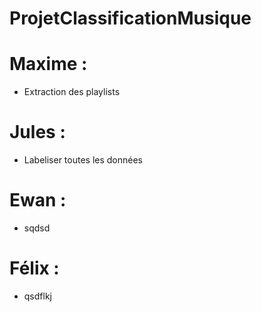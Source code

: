 # ProjetClassificationMusique

# Maxime :
 - Extraction des playlists

# Jules :
 - Labeliser toutes les données

# Ewan :
 - sqdsd

# Félix : 
- qsdflkj
